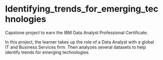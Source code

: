 # Identifying_trends_for_emerging_technologies
Capstone project to earn the IBM Data Analyst Professional Certificate.

In this project, the learner takes up the role of a Data Analyst with a global IT and Business Services firm. Then analyzes several datasets to help identify trends for emerging technologies. 

